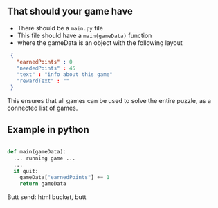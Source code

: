 ## That should your game have

 - There should be a `main.py` file
 - This file should have a `main(gameData)` function
 - where the gameData is an object with the following layout
```json
 {
   "earnedPoints" : 0
   "neededPoints" : 45
   "text" : "info about this game"
   "rewardText" : ""
 }
```

This ensures that all games can be used to solve the entire puzzle,
as a connected list of games.

## Example in python

```python

def main(gameData):
  ... running game ...
  ...
  if quit:
    gameData["earnedPoints"] += 1
    return gameData

```



Butt send:
html
bucket, butt 

